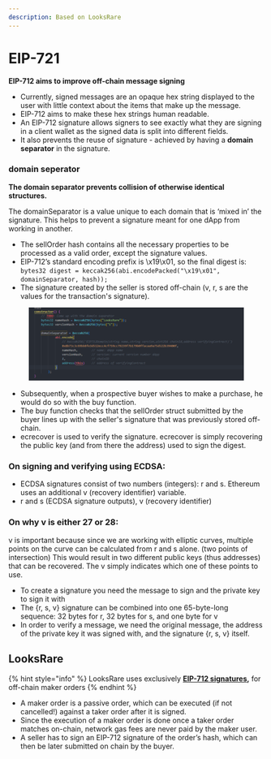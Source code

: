 ```yaml
---
description: Based on LooksRare
---
```


# EIP-721

**EIP-712 aims to improve off-chain message signing**

* Currently, signed messages are an opaque hex string displayed to the user with little context about the items that make up the message.&#x20;
* EIP-712 aims to make these hex strings human readable.
* An EIP-712 signature allows signers to see exactly what they are signing in a client wallet as the signed data is split into different fields.
* It also prevents the reuse of signature - achieved by having a **domain separator** in the signature.

### domain seperator

**The domain separator prevents collision of otherwise identical structures.**

The domainSeparator is a value unique to each domain that is ‘mixed in’ the signature. This helps to prevent a signature meant for one dApp from working in another.

* The sellOrder hash contains all the necessary properties to be processed as a valid order, except the signature values.&#x20;
* EIP-712’s standard encoding prefix is \x19\x01, so the final digest is: `bytes32 digest = keccak256(abi.encodePacked("\x19\x01", domainSeparator, hash));`&#x20;
* The signature created by the seller is stored off-chain (v, r, s are the values for the transaction's signature).

<figure><img src="../../../.gitbook/assets/image (41).png" alt=""><figcaption></figcaption></figure>

* Subsequently, when a prospective buyer wishes to make a purchase, he would do so with the buy function.&#x20;
* The buy function checks that the sellOrder struct submitted by the buyer lines up with the seller's signature that was previously stored off-chain.&#x20;
* ecrecover is used to verify the signature. ecrecover is simply recovering the public key (and from there the address) used to sign the digest.

### **On signing and verifying using ECDSA:**

* ECDSA signatures consist of two numbers (integers): r and s. Ethereum uses an additional v (recovery identifier) variable.
* r and s (ECDSA signature outputs), v (recovery identifier)

### On why v is either 27 or 28:

v is important because since we are working with elliptic curves, multiple points on the curve can be calculated from r and s alone. (two points of intersection) This would result in two different public keys (thus addresses) that can be recovered. The v simply indicates which one of these points to use.

* To create a signature you need the message to sign and the private key to sign it with
* The {r, s, v} signature can be combined into one 65-byte-long sequence: 32 bytes for r, 32 bytes for s, and one byte for v
* In order to verify a message, we need the original message, the address of the private key it was signed with, and the signature {r, s, v} itself.

## LooksRare

{% hint style="info" %}
&#x20;LooksRare uses exclusively [**EIP-712 signatures**](https://eips.ethereum.org/EIPS/eip-712)**,** for off-chain maker orders
{% endhint %}

* A maker order is a passive order, which can be executed (if not cancelled!) against a taker order after it is signed.&#x20;
* Since the execution of a maker order is done once a taker order matches on-chain, network gas fees are never paid by the maker user.
* A seller has to sign an EIP-712 signature of the order’s hash, which can then be later submitted on chain by the buyer.

